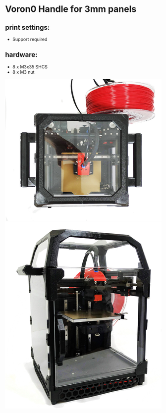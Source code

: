 # Voron0 Handle for 3mm panels

## print settings:

- Support required

## hardware:

- 8 x M3x35 SHCS
- 8 x M3 nut

![IMG1](./IMG1.jpg)
![IMG2](./IMG2.jpg)
